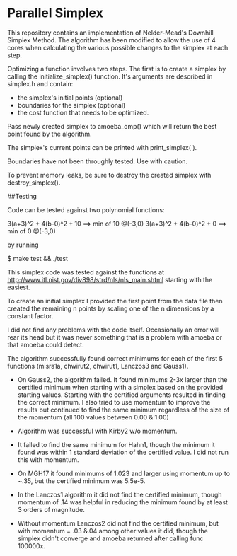 # Parallel Simplex

This repository contains an implementation of Nelder-Mead's Downhill Simplex
Method.  The algorithm has been modified to allow the use of 4 cores when 
calculating the various possible changes to the simplex at each step.

Optimizing a function involves two steps.  The first is to create a simplex
by calling the initialize_simplex() function.  It's arguments are described
in simplex.h and contain:
- the simplex's initial points (optional)
- boundaries for the simplex (optional)
- the cost function that needs to be optimized.

Pass newly created simplex to amoeba_omp() which will return the best point
found by the algorithm.

The simplex's current points can be printed with print_simplex( ).

Boundaries have not been throughly tested.  Use with caution.

To prevent memory leaks, be sure to destroy the created simplex with 
destroy_simplex().



##Testing

Code can be tested against two polynomial functions: 

3(a+3)^2 + 4(b-0)^2 + 10 ==> min of 10 @(-3,0)
3(a+3)^2 + 4(b-0)^2 +  0 ==> min of  0 @(-3,0)

by running 

$ make test && ./test



This simplex code was tested against the functions at
http://www.itl.nist.gov/div898/strd/nls/nls_main.shtml starting with
the easiest.

To create an initial simplex I provided the first point from the data file
then created the remaining n points by scaling one of the n dimensions
by a constant factor.

I did not find any problems with the code itself.  Occasionally an error
will rear its head but it was never something that is a problem with
amoeba or that amoeba could detect.

The algorithm successfully found correct minimums for each of the first
5 functions (misra1a, chwirut2, chwirut1, Lanczos3 and Gauss1).

- On Gauss2, the algorithm failed. It found minimums 2-3x larger than
the certified minimum when starting with a simplex based on the provided
starting values.  Starting with the certified arguments resulted in
finding the correct minimum.  I also tried to use momentum to improve
the results but continued to find the same minimum regardless of the
size of the momentum (all 100 values between 0.00 & 1.00)

-   Algorithm was successful with Kirby2 w/o momentum.

-   It failed to find the same minimum for Hahn1, though the minimum
it found was within 1 standard deviation of the certified value.  I did
not run this with momentum.

-   On MGH17 it found minimums of 1.023 and larger using momentum up to
~.35, but the certified minimum was 5.5e-5.

-   In the Lanczos1 algorithm it did not find the certified minimum,
though momentum of .14 was helpful in reducing the minimum found by at
least 3 orders of magnitude.

-   Without momentum Lanczos2 did not find the certified minimum, but
with momentum = .03 &.04 among other values it did, though the simplex
didn't converge and amoeba returned after calling func 100000x.
